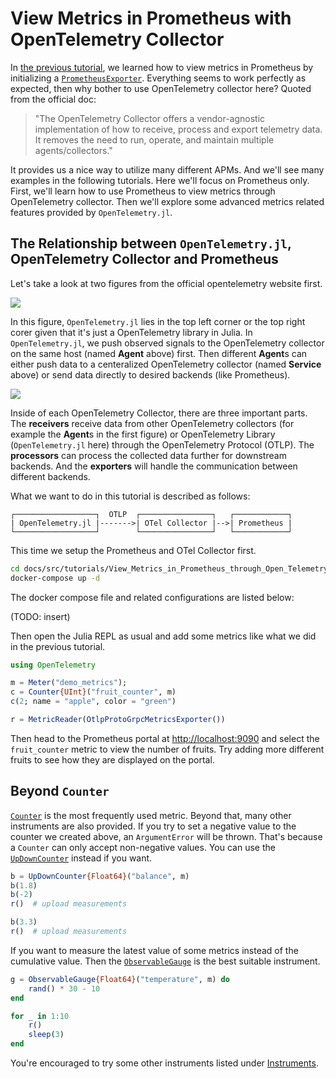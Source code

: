 # View Metrics in Prometheus with OpenTelemetry Collector

In [the previous tutorial](../View_Metrics_in_Prometheus/), we learned how to view metrics in Prometheus by initializing a [`PrometheusExporter`](@ref). Everything seems to work perfectly as expected, then why bother to use OpenTelemetry collector here? Quoted from the official doc:

> "The OpenTelemetry Collector offers a vendor-agnostic implementation of how to receive, process and export telemetry data. It removes the need to run, operate, and maintain multiple agents/collectors."

It provides us a nice way to utilize many different APMs. And we'll see many examples in the following tutorials. Here we'll focus on Prometheus only. First, we'll learn how to use Prometheus to view metrics through OpenTelemetry collector. Then we'll explore some advanced metrics related features provided by `OpenTelemetry.jl`.

## The Relationship between `OpenTelemetry.jl`, OpenTelemetry Collector and Prometheus

Let's take a look at two figures from the official opentelemetry website first.

![](https://raw.github.com/open-telemetry/opentelemetry.io/main/iconography/Reference_Architecture.svg)

In this figure, `OpenTelemetry.jl` lies in the top left corner or the top right corer given that it's just a OpenTelemetry library in Julia. In `OpenTelemetry.jl`, we push observed signals to the OpenTelemetry collector on the same host (named **Agent** above) first. Then different **Agent**s can either push data to a centeralized OpenTelemetry collector (named **Service** above) or send data directly to desired backends (like Prometheus).

![](https://raw.github.com/open-telemetry/opentelemetry.io/main/iconography/Otel_Collector.svg)

Inside of each OpenTelemetry Collector, there are three important parts. The **receivers** receive data from other OpenTelemetry collectors (for example the **Agent**s in the first figure) or OpenTelemetry Library (`OpenTelemetry.jl` here) through the OpenTelemetry Protocol (OTLP). The **processors** can process the collected data further for downstream backends. And the **exporters** will handle the communication between different backends.

What we want to do in this tutorial is described as follows:

```
┌──────────────────┐  OTLP  ┌────────────────┐   ┌────────────┐
| OpenTelemetry.jl |------->| OTel Collector |-->| Prometheus |
└──────────────────┘        └────────────────┘   └────────────┘
```

This time we setup the Prometheus and OTel Collector first.

```bash
cd docs/src/tutorials/View_Metrics_in_Prometheus_through_Open_Telemetry_Collector
docker-compose up -d
```

The docker compose file and related configurations are listed below:

(TODO: insert)

Then open the Julia REPL as usual and add some metrics like what we did in the previous tutorial.

```julia
using OpenTelemetry

m = Meter("demo_metrics");
c = Counter{UInt}("fruit_counter", m)
c(2; name = "apple", color = "green")

r = MetricReader(OtlpProtoGrpcMetricsExporter())
```

Then head to the Prometheus portal at [http://localhost:9090](http://localhost:9090) and select the `fruit_counter` metric to view the number of fruits. Try adding more different fruits to see how they are displayed on the portal.

## Beyond `Counter`

[`Counter`](@ref) is the most frequently used metric. Beyond that, many other instruments are also provided. If you try to set a negative value to the counter we created above, an `ArgumentError` will be thrown. That's because a `Counter` can only accept non-negative values. You can use the [`UpDownCounter`](@ref) instead if you want.

```julia
b = UpDownCounter{Float64}("balance", m)
b(1.8)
b(-2)
r()  # upload measurements

b(3.3)
r()  # upload measurements
```

If you want to measure the latest value of some metrics instead of the cumulative value. Then the [`ObservableGauge`](@ref) is the best suitable instrument.

```julia
g = ObservableGauge{Float64}("temperature", m) do
    rand() * 30 - 10
end

for _ in 1:10
    r()
    sleep(3)
end
```

You're encouraged to try some other instruments listed under [Instruments](https://oolong.dev/OpenTelemetry.jl/dev/OpenTelemetryAPI/#Instruments).
